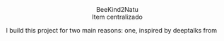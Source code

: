 


<center> BeeKind2Natu   </center> 

<center>Item centralizado</center>

I build this project  for two main reasons: one, inspired by deeptalks from 
